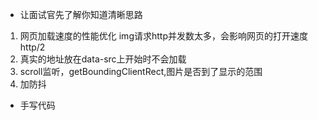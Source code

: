 - 让面试官先了解你知道清晰思路
1. 网页加载速度的性能优化
img请求http并发数太多，会影响网页的打开速度 http/2
2. 真实的地址放在data-src上开始时不会加载
3. scroll监听，getBoundingClientRect,图片是否到了显示的范围
4. 加防抖

- 手写代码
